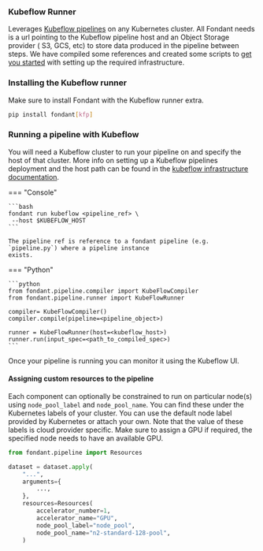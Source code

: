 ### Kubeflow Runner

Leverages [Kubeflow pipelines](https://www.kubeflow.org/docs/components/pipelines/v1/introduction/)
on any Kubernetes cluster.
All Fondant needs is a url pointing to the Kubeflow pipeline host and an Object Storage provider (
S3, GCS, etc) to store data produced in the pipeline between steps.
We have compiled some references and created some scripts
to [get you started](https://fondant.readthedocs.io/en/latest/infrastructure) with setting up the
required infrastructure.

### Installing the Kubeflow runner

Make sure to install Fondant with the Kubeflow runner extra.

```bash
pip install fondant[kfp]
```

### Running a pipeline with Kubeflow

You will need a Kubeflow cluster to run your pipeline on and specify the host of that cluster. More
info on setting up a Kubeflow pipelines deployment and the host path can be found in
the [kubeflow infrastructure documentation](kfp_infrastructure.md).

=== "Console"
    
    ```bash 
    fondant run kubeflow <pipeline_ref> \
     --host $KUBEFLOW_HOST
    ```
    
    The pipeline ref is reference to a fondant pipeline (e.g. `pipeline.py`) where a pipeline instance
    exists.


=== "Python"
    
    ```python
    from fondant.pipeline.compiler import KubeFlowCompiler
    from fondant.pipeline.runner import KubeFlowRunner
    
    compiler= KubeFlowCompiler()
    compiler.compile(pipeline=<pipeline_object>)

    runner = KubeFlowRunner(host=<kubeflow_host>)
    runner.run(input_spec=<path_to_compiled_spec>)
    ```

Once your pipeline is running you can monitor it using the Kubeflow UI.

#### Assigning custom resources to the pipeline

Each component can optionally be constrained to run on particular node(s) using `node_pool_label`
and `node_pool_name`. You can find these under the Kubernetes labels of your cluster.
You can use the default node label provided by Kubernetes or attach your own. Note that the value of
these labels is cloud provider specific. Make sure to assign a GPU if required, the specified node
needs to
have an available GPU.

```python
from fondant.pipeline import Resources

dataset = dataset.apply(
    "...",
    arguments={
        ...,
    },
    resources=Resources(
        accelerator_number=1,
        accelerator_name="GPU",
        node_pool_label="node_pool",
        node_pool_name="n2-standard-128-pool",
    )
```